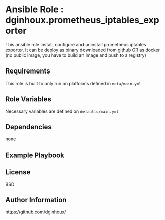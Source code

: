Ansible Role : dginhoux.prometheus_iptables_exporter
=========

This ansible role install, configure and uninstall prometheus iptables exporter.
It can be deploy as binary downloaded from github OR as docker (no public image, you have to build an image and push to a registry)



Requirements
------------

This role is built to only run on platforms defined in `meta/main.yml`


Role Variables
--------------

Necessary variables are defined on `defaults/main.yml`



Dependencies
------------

none


Example Playbook
----------------



License
-------

BSD


Author Information
------------------

https://github.com/dginhoux/

